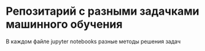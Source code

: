 # Репозитарий с разными задачками машинного обучения
В каждом файле jupyter notebooks разные методы решения задач 
